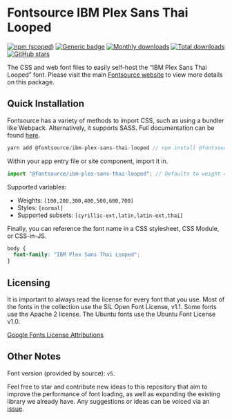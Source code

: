 # Fontsource IBM Plex Sans Thai Looped

[![npm (scoped)](https://img.shields.io/npm/v/@fontsource/ibm-plex-sans-thai-looped?color=brightgreen)](https://www.npmjs.com/package/@fontsource/ibm-plex-sans-thai-looped) [![Generic badge](https://img.shields.io/badge/fontsource-passing-brightgreen)](https://github.com/fontsource/fontsource) [![Monthly downloads](https://badgen.net/npm/dm/@fontsource/ibm-plex-sans-thai-looped)](https://github.com/fontsource/fontsource) [![Total downloads](https://badgen.net/npm/dt/@fontsource/ibm-plex-sans-thai-looped)](https://github.com/fontsource/fontsource) [![GitHub stars](https://img.shields.io/github/stars/fontsource/fontsource.svg?style=social&label=Star)](https://github.com/fontsource/fontsource/stargazers)

The CSS and web font files to easily self-host the “IBM Plex Sans Thai Looped” font. Please visit the main [Fontsource website](https://fontsource.org/fonts/ibm-plex-sans-thai-looped) to view more details on this package.

## Quick Installation

Fontsource has a variety of methods to import CSS, such as using a bundler like Webpack. Alternatively, it supports SASS. Full documentation can be found [here](https://fontsource.org/docs/introduction).

```javascript
yarn add @fontsource/ibm-plex-sans-thai-looped // npm install @fontsource/ibm-plex-sans-thai-looped
```

Within your app entry file or site component, import it in.

```javascript
import "@fontsource/ibm-plex-sans-thai-looped"; // Defaults to weight 400.
```

Supported variables:

- Weights: `[100,200,300,400,500,600,700]`
- Styles: `[normal]`
- Supported subsets: `[cyrillic-ext,latin,latin-ext,thai]`

Finally, you can reference the font name in a CSS stylesheet, CSS Module, or CSS-in-JS.

```css
body {
  font-family: "IBM Plex Sans Thai Looped";
}
```

## Licensing

It is important to always read the license for every font that you use.
Most of the fonts in the collection use the SIL Open Font License, v1.1. Some fonts use the Apache 2 license. The Ubuntu fonts use the Ubuntu Font License v1.0.

[Google Fonts License Attributions](https://fonts.google.com/attribution)

## Other Notes

Font version (provided by source): `v5`.

Feel free to star and contribute new ideas to this repository that aim to improve the performance of font loading, as well as expanding the existing library we already have. Any suggestions or ideas can be voiced via an [issue](https://github.com/fontsource/fontsource/issues).
